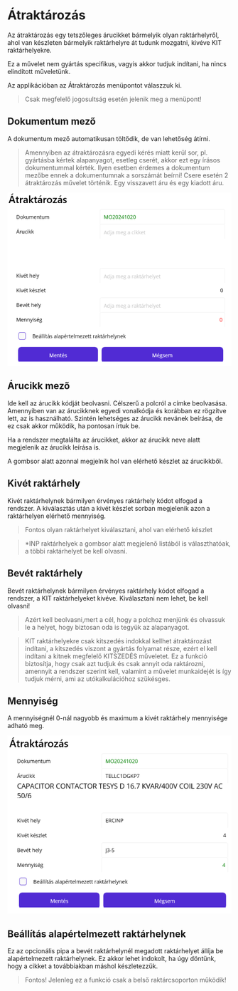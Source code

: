 # Átraktározás

Az átraktározás egy tetszőleges árucikket bármelyik olyan raktárhelyről, ahol van készleten bármelyik raktárhelyre át tudunk mozgatni, kivéve KIT raktárhelyekre.

Ez a művelet nem gyártás specifikus, vagyis akkor tudjuk indítani, ha nincs elindított műveletünk.

Az applikációban az Átraktározás menüpontot válaszzuk ki.

> Csak megfelelő jogosultság esetén jelenik meg a menüpont!

## Dokumentum mező

A dokumentum mező automatikusan töltődik, de van lehetőség átírni.

> Amennyiben az átraktározásra egyedi kérés miatt kerül sor, pl. gyártásba kértek alapanyagot, esetleg cserét, akkor ezt egy írásos dokumentummal kérték. Ilyen esetben érdemes a dokumentum mezőbe ennek a dokumentumnak a sorszámát beírni! Csere esetén 2 átraktározás művelet történik. Egy visszavett áru és egy kiadott áru.

![Átraktározás 1](image-7.png)

## Árucikk mező

Ide kell az árucikk kódját beolvasni. Célszerű a polcról a címke beolvasása. Amennyiben van az árucikknek egyedi vonalkódja és korábban ez rögzítve lett, az is használható. Szintén lehetséges az árucikk nevánek beírása, de ez csak akkor működik, ha pontosan írtuk be.

Ha a rendszer megtalálta az árucikket, akkor az árucikk neve alatt megjelenik az árucikk leírása is.

A gombsor alatt azonnal megjelnik hol van elérhető készlet az árucikkből.

## Kivét raktárhely

Kivét raktárhelynek bármilyen érvényes raktárhely kódot elfogad a rendszer.
A kiválasztás után a kivét készlet sorban megjelenik azon a raktárhelyen elérhető mennyiség.

> Fontos olyan raktárhelyet kiválasztani, ahol van elérhető készlet

> *INP raktárhelyek a gombsor alatt megjelenő listából is választhatóak, a többi raktárhelyet be kell olvasni.

## Bevét raktárhely

Bevét raktárhelynek bármilyen érvényes raktárhely kódot elfogad a rendszer, a KIT raktárhelyeket kivéve. Kiválasztani nem lehet, be kell olvasni! 

> Azért kell beolvasni,mert a cél, hogy a polchoz menjünk és olvassuk le a helyet, hogy biztosan oda is tegyük az alapanyagot.

> KIT raktárhelyekre csak kitszedés indokkal kellhet átraktározást indítani, a kitszedés viszont a gyártás folyamat része, ezért el kell indítani a kitnek megfelelő KITSZEDÉS műveletet. Ez a funkció biztosítja, hogy csak azt tudjuk és csak annyit oda raktározni, amennyit a rendszer szerint kell, valamint a művelet munkaidejét is így tudjuk mérni, ami az utókalkulációhoz szükésges.

## Mennyiség

A mennyiségnél 0-nál nagyobb és maximum a kivét raktárhely mennyisége adható meg.

![Mentés előtt](image-8.png)

## Beállítás alapértelmezett raktárhelynek

Ez az opcionális pipa a bevét raktárhelynél megadott raktárhelyet állíja be alapértelmezett raktárhelynek. Ez akkor lehet indokolt, ha úgy döntünk, hogy a cikket a továbbiakban máshol készletezzük.

> Fontos! Jelenleg ez a funkció csak a belső raktárcsoporton működik!